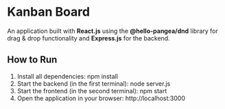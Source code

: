 # Kanban Board

An application built with **React.js** using the **@hello-pangea/dnd** library for drag & drop functionality and **Express.js** for the backend.

## How to Run

1. Install all dependencies:
   npm install
2. Start the backend (in the first terminal):
   node server.js
3. Start the frontend (in the second terminal):
   npm start
4. Open the application in your browser:
   http://localhost:3000

